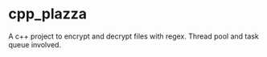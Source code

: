 # cpp_plazza

A c++ project to encrypt and decrypt files with regex.
Thread pool and task queue involved.
